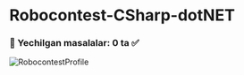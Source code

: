 # Robocontest-CSharp-dotNET
### 📘 Yechilgan masalalar: 0 ta ✅

![RobocontestProfile](https://github.com/user-attachments/assets/a21181f1-58bb-4197-be11-26cba7cfc8f6)
